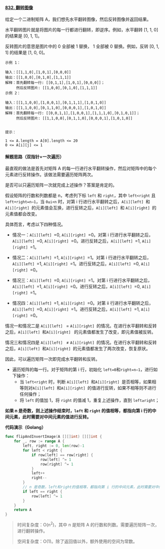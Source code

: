 #### [832. 翻转图像](https://leetcode-cn.com/problems/flipping-an-image/)

给定一个二进制矩阵 A，我们想先水平翻转图像，然后反转图像并返回结果。

水平翻转图片就是将图片的每一行都进行翻转，即逆序。例如，水平翻转 [1, 1, 0] 的结果是 [0, 1, 1]。

反转图片的意思是图片中的 0 全部被 1 替换， 1 全部被 0 替换。例如，反转 [0, 1, 1] 的结果是 [1, 0, 0]。 

```
示例 1：

输入：[[1,1,0],[1,0,1],[0,0,0]]
输出：[[1,0,0],[0,1,0],[1,1,1]]
解释：首先翻转每一行: [[0,1,1],[1,0,1],[0,0,0]]；
     然后反转图片: [[1,0,0],[0,1,0],[1,1,1]]
示例 2：

输入：[[1,1,0,0],[1,0,0,1],[0,1,1,1],[1,0,1,0]]
输出：[[1,1,0,0],[0,1,1,0],[0,0,0,1],[1,0,1,0]]
解释：首先翻转每一行: [[0,0,1,1],[1,0,0,1],[1,1,1,0],[0,1,0,1]]；
     然后反转图片: [[1,1,0,0],[0,1,1,0],[0,0,0,1],[1,0,1,0]]


提示：

1 <= A.length = A[0].length <= 20
0 <= A[i][j] <= 1
```

#### 解题思路（双指针+一次遍历）

最直观的做法是首先对矩阵 A 的每一行进行水平翻转操作，然后对矩阵中的每个元素进行反转操作。该做法需要遍历矩阵两次。

是否可以只遍历矩阵一次就完成上述操作？答案是肯定的。

假设矩阵的行数和列数都是 n，考虑列下标 `left` 和 `right`，其中 `left<right` 且 `left+right=n−1`，当 `0≤i<n` 时，对第 i 行进行水平翻转之后，`A[i][left] `和 `A[i][right] `的元素值会互换，进行反转之后，`A[i][left] `和 `A[i][right] `的元素值都会改变。

具体而言，考虑以下四种情况。

- 情况一：`A[i][left] `=0, `A[i][right] `=0。对第 i 行进行水平翻转之后，`A[i][left] `=0, `A[i][right] `=0。进行反转之后，`A[i][left] `=1, `A[i][right] `=1。

- 情况二：`A[i][left] `=1, `A[i][right] `=1。对第 i 行进行水平翻转之后，`A[i][left] `=1, `A[i][right] `=1。进行反转之后，`A[i][left] `=0, `A[i][right] `=0。

- 情况三：`A[i][left] `=0, `A[i][right] `=1。对第 i 行进行水平翻转之后，`A[i][left] `=1, `A[i][right] `=0。进行反转之后，`A[i][left] `=0, `A[i][right] `=1。

- 情况四：`A[i][left] `=1, `A[i][right] `=0。对第 ii 行进行水平翻转之后，`A[i][left] `=0, `A[i][right] `=1。进行反转之后，`A[i][left] `=1, `A[i][right] `=0。

情况一和情况二是 `A[i][left] ` = `A[i][right] `的情况。在进行水平翻转和反转之后，`A[i][left] `和`A[i][right] ` 的元素值都发生了改变，即元素值被反转。

情况三和情况四是 `A[i][left] ` ≠ `A[i][right] `的情况。在进行水平翻转和反转之后，`A[i][left] `和`A[i][right] `的元素值都发生了两次改变，恢复原状。

因此，可以遍历矩阵一次即完成水平翻转和反转。

- 遍历矩阵的每一行。对于矩阵的第 i 行，初始化 `left=0`和`right=n−1`，进行如下操作：
  - 当 `left<right` 时，判断 `A[i][left] `和`A[i][right] `是否相等，如果相等则对`A[i][left] `和`A[i][right] `的值进行反转，如果不相等则不进行任何操作；
  - 将 `left` 的值加 1，将 `right` 的值减 1，重复上述操作，直到 `left≥right`；

**如果 n 是奇数，则上述操作结束时，`left` 和 `right` 的值相等，都指向第 i 行的中间元素，此时需要对中间元素的值进行反转。**

**代码演示（Golang）**

```go
func flipAndInvertImage(A [][]int) [][]int {
    for _, row := range A {
        left, right := 0, len(row)-1
        for left < right {
            if row[left] == row[right] {
                row[left] ^= 1
                row[right] ^= 1
            }
            left++
            right--
        }
        // n 是奇数，left和right的值相等，都指向第 i 行的中间元素，此时需要对中间元素的值进行反转。
        if left == right {
            row[left] ^= 1
        }
    }
    return A
}

```

> 时间复杂度：O(n<sup>2</sup>)，其中 n 是矩阵 A 的行数和列数。需要遍历矩阵一次，进行翻转操作。
>
> 空间复杂度：O(1)。除了返回值以外，额外使用的空间为常数。
>